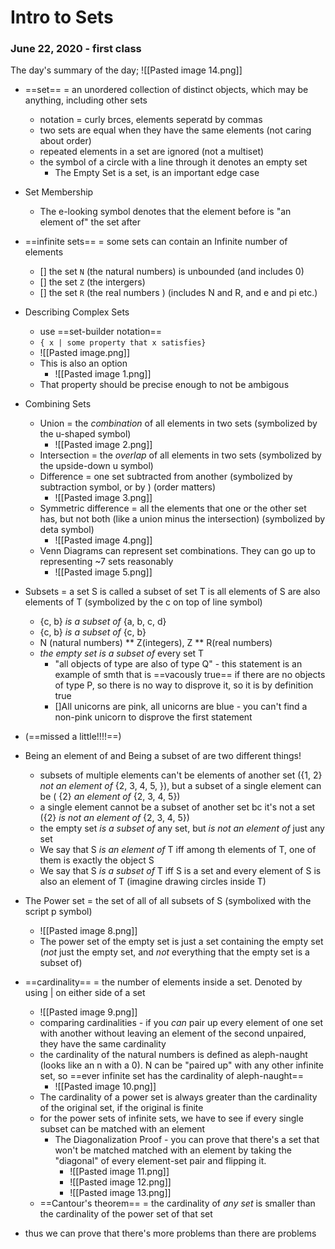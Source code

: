 # Intro to Sets
### June 22, 2020 - first class

The day's summary of the day; 
![[Pasted image 14.png]]

- ==set== = an unordered collection of distinct objects, which may be anything, including other sets
	- notation = curly brces, elements seperatd by commas
	- two sets are equal when they have the same elements (not caring about order)
	- repeated elements in a set are ignored (not a multiset)
	- the symbol of a circle with a line through it denotes an empty set 
		- The Empty Set is a set, is an important edge case
- Set Membership
	- The e-looking symbol denotes that the element before is "an element of" the set after
- ==infinite sets== = some sets can contain an Infinite number of elements
	- [] the set `N` (the natural numbers) is unbounded (and includes 0)
	- [] the set `Z` (the intergers)
	- [] the set `R` (the real numbers ) (includes N and R, and e and pi etc.)
- Describing Complex Sets
	- use ==set-builder notation== 
	- `{ x | some property that x satisfies}`
	- ![[Pasted image.png]]
	- This is also an option
		- ![[Pasted image 1.png]]
	- That property should be precise enough to not be ambigous


- Combining Sets
	- Union = the *combination* of all elements in two sets (symbolized by the u-shaped symbol)
		- ![[Pasted image 2.png]]
	- Intersection = the *overlap* of all elements in two sets (symbolized by the upside-down u symbol)
	- Difference = one set subtracted from another (symbolized by subtraction symbol, or by \) (order matters)
		- ![[Pasted image 3.png]]
	- Symmetric difference = all the elements that one or the other set has, but not both (like a union minus the intersection) (symbolized by deta symbol)
		- ![[Pasted image 4.png]]
	- Venn Diagrams can represent set combinations. They can go up to representing ~7 sets reasonably
		- ![[Pasted image 5.png]]


- Subsets = a set S is called a subset of set T is all elements of S are also elements of T (symbolized by the c on top of line symbol)
	- {c, b} *is a subset of* {a, b, c, d}
	- {c, b} *is a subset of* {c, b}
	- N (natural numbers) ** Z(integers), Z ** R(real numbers)
	- *the empty set* *is a subset of* every set T
		- "all objects of type are also of type Q"  - this statement is an example of smth that is ==vacously true== if there are no objects of type P, so there is no way to disprove it, so it is by definition true
		- []All unicorns are pink, all unicorns are blue - you can't find a non-pink unicorn to disprove the first statement
- (==missed a little!!!!==)
- Being an element of and Being a subset of are two different things!
	- subsets of multiple elements can't be elements of another set ({1, 2} *not an element of* {2, 3, 4, 5, }), but a subset of a single element can be ( {2} *an element of* {2, 3, 4, 5})
	- a single element cannot be a subset of another set bc it's not a set ({2} *is not an element of* {2, 3, 4, 5})
	- the empty set *is a subset of* any set, but *is not an element of* just any set
	- We say that S *is an element of* T iff among th elements of T, one of them is exactly the object S
	- We say that S *is a subset of* T iff S is a set and every element of S is also an element of T (imagine drawing circles inside T)


- The Power set = the set of all of all subsets of S (symbolixed with the script p symbol)
	- ![[Pasted image 8.png]]
	- The power set of the empty set is just a set containing the empty set (*not* just the empty set, and *not* everything that the empty set is a subset of)


- ==cardinality== = the number of elements inside a set. Denoted by using | on either side of a set
	- ![[Pasted image 9.png]]
	- comparing cardinalities - if you *can* pair up every element of one set with another without leaving an element of the second unpaired, they have the same cardinality
	- the cardinality of the natural numbers is defined as aleph-naught (looks like an n with a 0). N can be "paired up" with any other infinite set, so ==ever infinite set has the cardinality of aleph-naught==
		- ![[Pasted image 10.png]]
	- The cardinality of a power set is always greater than the cardinality of the original set, if the original is finite
	- for the power sets of infinite sets, we have to see if every single subset can be matched with an element
		- The Diagonalization Proof - you can prove that there's a set that won't be matched matched with an element by taking the "diagonal" of every element-set pair and flipping it.
			- ![[Pasted image 11.png]]
			- ![[Pasted image 12.png]]  
			- ![[Pasted image 13.png]]
	- ==Cantour's theorem== = the cardinality of *any set* is smaller than the cardinality of the power set of that set


- thus we can prove that there's more problems than there are problems
